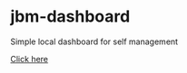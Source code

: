 # jbm-dashboard

Simple local dashboard for self management

[Click here](https://alifanov.github.io/jbm-dashboard)
